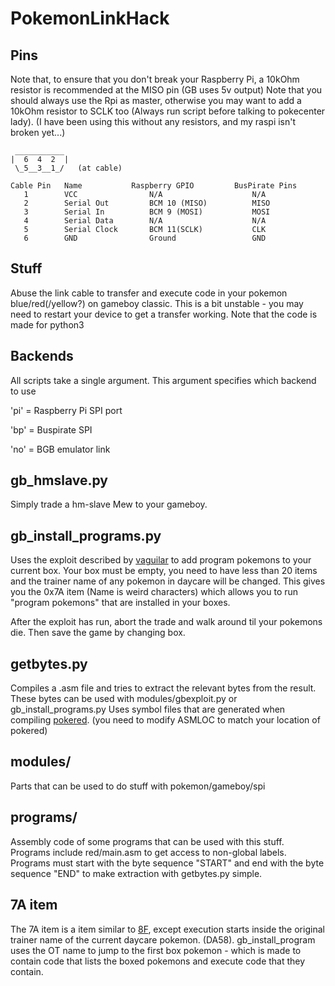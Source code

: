 PokemonLinkHack
===========================

## Pins
Note that, to ensure that you don't break your Raspberry Pi, a 10kOhm resistor
is recommended at the MISO pin (GB uses 5v output)
Note that you should always use the Rpi as master, otherwise you may want to
add a 10kOhm resistor to SCLK too (Always run script before talking to pokecenter lady).
(I have been using this without any resistors, and my raspi isn't broken yet...)

     ___________
    |  6  4  2  |
     \_5__3__1_/   (at cable)

    Cable Pin   Name           Raspberry GPIO         BusPirate Pins
       1        VCC                N/A                    N/A
       2        Serial Out         BCM 10 (MISO)          MISO
       3        Serial In          BCM 9 (MOSI)           MOSI
       4        Serial Data        N/A                    N/A
       5        Serial Clock       BCM 11(SCLK)           CLK
       6        GND                Ground                 GND
       
       
## Stuff
Abuse the link cable to transfer and execute code in your pokemon blue/red(/yellow?) on gameboy classic.
This is a bit unstable - you may need to restart your device to get a transfer working.
Note that the code is made for python3

## Backends
All scripts take a single argument. This argument specifies which backend to use

'pi' = Raspberry Pi SPI port

'bp' = Buspirate SPI

'no' = BGB emulator link
## gb_hmslave.py 
Simply trade a hm-slave Mew to your gameboy.
## gb_install_programs.py
Uses the exploit described by [vaguilar](http://web.archive.org/web/20180508011842/http://vaguilar.js.org/posts/1/) to add program pokemons
to your current box. Your box must be empty, you need to have less than 20 items 
and the trainer name of any pokemon in daycare will be changed.
This gives you the 0x7A item (Name is weird characters) which 
allows you to run "program pokemons" that are installed in your boxes.

After the exploit has run, abort the trade and walk around til your pokemons die.
Then save the game by changing box.
## getbytes.py
Compiles a .asm file and tries to extract the relevant bytes from the result.
These bytes can be used with modules/gbexploit.py or gb_install_programs.py
Uses symbol files that are generated when compiling [pokered](https://github.com/iimarckus/pokered).
(you need to modify ASMLOC to match your location of pokered)
## modules/
Parts that can be used to do stuff with pokemon/gameboy/spi
## programs/
Assembly code of some programs that can be used with this stuff.
Programs include red/main.asm to get access to non-global labels.
Programs must start with the byte sequence "START" and end with the byte
sequence "END" to make extraction with getbytes.py simple.

## 7A item
The 7A item is a item similar to [8F](http://forums.glitchcity.info/index.php/topic,6638.0.html), except execution starts inside
the original trainer name of the current daycare pokemon. (DA58).
gb_install_program uses the OT name to jump to the first box pokemon - which 
is made to contain code that lists the boxed pokemons and execute code that they
contain.

